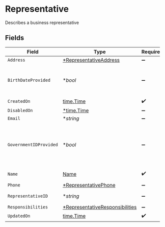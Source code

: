 # Representative

Describes a business representative


## Fields

| Field                                                                                         | Type                                                                                          | Required                                                                                      | Description                                                                                   | Example                                                                                       |
| --------------------------------------------------------------------------------------------- | --------------------------------------------------------------------------------------------- | --------------------------------------------------------------------------------------------- | --------------------------------------------------------------------------------------------- | --------------------------------------------------------------------------------------------- |
| `Address`                                                                                     | [*RepresentativeAddress](../../models/shared/representativeaddress.md)                        | :heavy_minus_sign:                                                                            | N/A                                                                                           |                                                                                               |
| `BirthDateProvided`                                                                           | **bool*                                                                                       | :heavy_minus_sign:                                                                            | Indicates whether this Representative's birth date has been provided                          |                                                                                               |
| `CreatedOn`                                                                                   | [time.Time](https://pkg.go.dev/time#Time)                                                     | :heavy_check_mark:                                                                            | N/A                                                                                           |                                                                                               |
| `DisabledOn`                                                                                  | [*time.Time](https://pkg.go.dev/time#Time)                                                    | :heavy_minus_sign:                                                                            | N/A                                                                                           |                                                                                               |
| `Email`                                                                                       | **string*                                                                                     | :heavy_minus_sign:                                                                            | Email Address                                                                                 | amanda@classbooker.dev                                                                        |
| `GovernmentIDProvided`                                                                        | **bool*                                                                                       | :heavy_minus_sign:                                                                            | Indicates whether a government ID (SSN, ITIN, etc.) has been provided for this Representative |                                                                                               |
| `Name`                                                                                        | [Name](../../models/shared/name.md)                                                           | :heavy_check_mark:                                                                            | Name for an individual                                                                        |                                                                                               |
| `Phone`                                                                                       | [*RepresentativePhone](../../models/shared/representativephone.md)                            | :heavy_minus_sign:                                                                            | N/A                                                                                           |                                                                                               |
| `RepresentativeID`                                                                            | **string*                                                                                     | :heavy_minus_sign:                                                                            | UUID v4                                                                                       | ec7e1848-dc80-4ab0-8827-dd7fc0737b43                                                          |
| `Responsibilities`                                                                            | [*RepresentativeResponsibilities](../../models/shared/representativeresponsibilities.md)      | :heavy_minus_sign:                                                                            | N/A                                                                                           |                                                                                               |
| `UpdatedOn`                                                                                   | [time.Time](https://pkg.go.dev/time#Time)                                                     | :heavy_check_mark:                                                                            | N/A                                                                                           |                                                                                               |